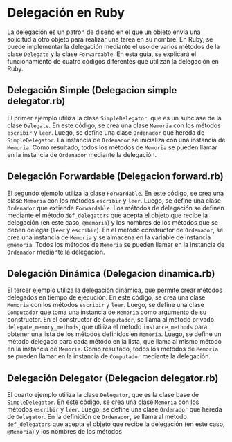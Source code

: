 # Delegación en Ruby

La delegación es un patrón de diseño en el que un objeto envía una solicitud a otro objeto para realizar una tarea en su nombre. En Ruby, se puede implementar la delegación mediante el uso de varios métodos de la clase `Delegate` y la clase `Forwardable`. En esta guía, se explicará el funcionamiento de cuatro códigos diferentes que utilizan la delegación en Ruby.

## Delegación Simple (Delegacion simple delegator.rb)

El primer ejemplo utiliza la clase `SimpleDelegator`, que es un subclase de la clase `Delegate`. En este código, se crea una clase `Memoria` con los métodos `escribir` y `leer`. Luego, se define una clase `Ordenador` que hereda de `SimpleDelegator`. La instancia de `Ordenador` se inicializa con una instancia de `Memoria`. Como resultado, todos los métodos de `Memoria` se pueden llamar en la instancia de `Ordenador` mediante la delegación.

## Delegación Forwardable (Delegacion forward.rb)

El segundo ejemplo utiliza la clase `Forwardable`. En este código, se crea una clase `Memoria` con los métodos `escribir` y `leer`. Luego, se define una clase `Ordenador` que extiende `Forwardable`. Los métodos de delegación se definen mediante el método `def_delegators` que acepta el objeto que recibe la delegación (en este caso, `@memoria`) y los nombres de los métodos que se deben delegar (`leer` y `escribir`). En el método constructor de `Ordenador`, se crea una instancia de `Memoria` y se almacena en la variable de instancia `@memoria`. Todos los métodos de `Memoria` se pueden llamar en la instancia de `Ordenador` mediante la delegación.

## Delegación Dinámica (Delegacion dinamica.rb)

El tercer ejemplo utiliza la delegación dinámica, que permite crear métodos delegados en tiempo de ejecución. En este código, se crea una clase `Memoria` con los métodos `escribir` y `leer`. Luego, se define una clase `Computador` que toma una instancia de `Memoria` como argumento de su constructor. En el constructor de `Computador`, se llama al método privado `delegate_memory_methods`, que utiliza el método `instance_methods` para obtener una lista de los métodos definidos en `Memoria`. Luego, se define un método delegado para cada método en la lista, que llama al mismo método en la instancia de `Memoria`. Como resultado, todos los métodos de `Memoria` se pueden llamar en la instancia de `Computador` mediante la delegación.

## Delegación Delegator (Delegacion delegator.rb)

El cuarto ejemplo utiliza la clase `Delegator`, que es la clase base de `SimpleDelegator`. En este código, se crea una clase `Memoria` con los métodos `escribir` y `leer`. Luego, se define una clase `Ordenador` que hereda de `Delegator`. En la definición de `Ordenador`, se llama al método `def_delegators` que acepta el objeto que recibe la delegación (en este caso, `@Memoria`) y los nombres de los métodos
